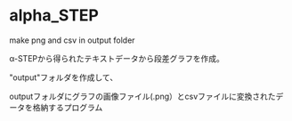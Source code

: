 # alpha_STEP
make png and csv in output folder

α-STEPから得られたテキストデータから段差グラフを作成。

"output"フォルダを作成して、

outputフォルダにグラフの画像ファイル(.png）とcsvファイルに変換されたデータを格納するプログラム
